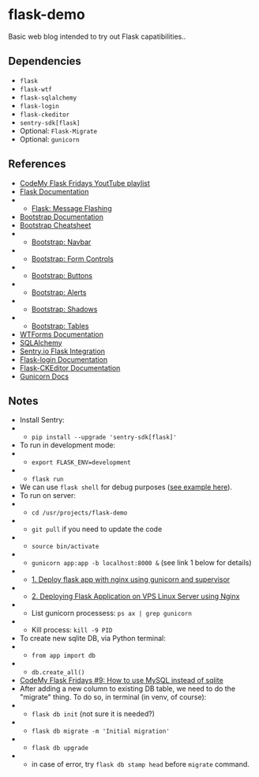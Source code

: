 # flask-demo
Basic web blog intended to try out Flask capatibilities..

## Dependencies
- `flask`
- `flask-wtf`
- `flask-sqlalchemy`
- `flask-login`
- `flask-ckeditor`
- `sentry-sdk[flask]`
- Optional: `Flask-Migrate`
- Optional: `gunicorn`

## References
- [CodeMy Flask Fridays YoutTube playlist](https://www.youtube.com/watch?v=0Qxtt4veJIc&list=PLCC34OHNcOtolz2Vd9ZSeSXWc8Bq23yEz&index=2)
- [Flask Documentation](https://flask.palletsprojects.com/en/2.2.x/#)
- - [Flask: Message Flashing](https://flask.palletsprojects.com/en/2.2.x/patterns/flashing/?highlight=flash)
- [Bootstrap Documentation](https://getbootstrap.com/docs/5.2/getting-started/introduction/)
- [Bootstrap Cheatsheet](https://getbootstrap.com/docs/5.2/examples/cheatsheet/)
- - [Bootstrap: Navbar](https://getbootstrap.com/docs/5.2/components/navbar/#how-it-works)
- - [Bootstrap: Form Controls](https://getbootstrap.com/docs/5.2/forms/form-control/)
- - [Bootstrap: Buttons](https://getbootstrap.com/docs/5.2/components/buttons/)
- - [Bootstrap: Alerts](https://getbootstrap.com/docs/5.2/components/alerts/)
- - [Bootstrap: Shadows](https://getbootstrap.com/docs/5.2/utilities/shadows/)
- - [Bootstrap: Tables](https://getbootstrap.com/docs/5.2/content/tables/)
- [WTForms Documentation](https://wtforms.readthedocs.io/en/3.0.x/)
- [SQLAlchemy](https://www.sqlalchemy.org)
- [Sentry.io Flask Integration](https://docs.sentry.io/platforms/python/guides/flask/)
- [Flask-login Documentation](https://flask-login.readthedocs.io/en/latest/)
- [Flask-CKEditor Documentation](https://flask-ckeditor.readthedocs.io/en/latest/)
- [Gunicorn Docs](https://gunicorn.org/#deployment)

## Notes
- Install Sentry:
- - `pip install --upgrade 'sentry-sdk[flask]'`
- To run in development mode:
- - `export FLASK_ENV=development`
- - `flask run`
- We can use `flask shell` for debug purposes ([see example here](https://youtu.be/8ebIEefhBpM?t=599)).
- To run on server:
- - `cd /usr/projects/flask-demo`
- - `git pull` if you need to update the code
- - `source bin/activate`
- - `gunicorn app:app -b localhost:8000 &` (see link 1 below for details)
- - [1. Deploy flask app with nginx using gunicorn and supervisor](https://medium.com/ymedialabs-innovation/deploy-flask-app-with-nginx-using-gunicorn-and-supervisor-d7a93aa07c18)
- - [2. Deploying Flask Application on VPS Linux Server using Nginx](https://medium.com/geekculture/deploying-flask-application-on-vps-linux-server-using-nginx-a1c4f8ff0010)
- - List gunicorn processess: `ps ax | grep gunicorn`
- - Kill process: `kill -9 PID`
- To create new sqlite DB, via Python terminal:
- - `from app import db`
- - `db.create_all()`
- [CodeMy Flask Fridays #9: How to use MySQL instead of sqlite](https://youtu.be/hQl2wyJvK5k)
- After adding a new column to existing DB table, we need to do the "migrate" thing. To do so, in terminal (in venv, of course):
- - `flask db init` (not sure it is needed?)
- - `flask db migrate -m 'Initial migration'`
- - `flask db upgrade`
- - in case of error, try `flask db stamp head` before `migrate` command.